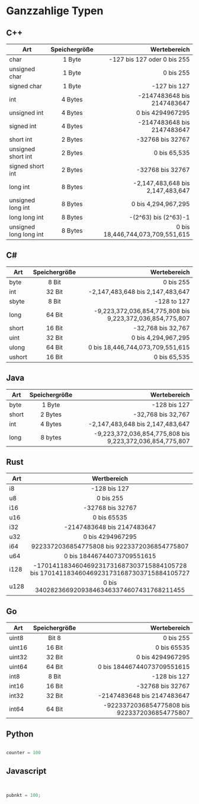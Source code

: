 # Ganzzahlige Typen


## C++


| Art       | Speichergröße          | Wertebereich  |
| ------------- |:-------------:| -----:|
|char| 1 Byte|	-127 bis 127 oder 0 bis 255|
|unsigned char|1 Byte |	0 bis 255|
|signed char|1 Byte|-127 bis 127|
|int|4 Bytes|	-2147483648 bis 2147483647|
|unsigned int|	4 Bytes	| 0 bis 4294967295|
|signed int|	4 Bytes|	-2147483648 bis 2147483647|
|short int|	2 Bytes|	-32768 bis 32767|
|unsigned short int| 2 Bytes|	0 bis 65,535|
|signed short int|	2 Bytes|	-32768 bis 32767|
|long int| 8 Bytes|-2,147,483,648 bis 2,147,483,647|
|unsigned long int| 8 Bytes|	0 bis 4,294,967,295|
|long long int|8 Bytes|	-(2^63) bis (2^63)-1|
|unsigned long long int| 8 Bytes|	0 bis 18,446,744,073,709,551,615|

## C#

| Art       | Speichergröße          | Wertebereich  |
| ------------- |:-------------:| -----:|
|byte|	8 Bit|	0 bis 255|
|int| 32 Bit|-2,147,483,648 bis 2,147,483,647|
|sbyte| 8 Bit|-128 to 127|
|long|64 Bit|-9,223,372,036,854,775,808 bis 9,223,372,036,854,775,807|
|short|	16 Bit |	-32,768 bis 32,767|	
|uint|32 Bit |0 bis 4,294,967,295|
|ulong|64 Bit |	0 bis 18,446,744,073,709,551,615|
|ushort|16 Bit |0 bis 65,535|

## Java 

| Art       | Speichergröße          | Wertebereich  |
| ------------- |:-------------:| -----:|
|byte | 1 Byte | -128 bis 127|
|short|	2 Bytes | -32,768 bis 32,767|
|int|	4 Bytes | -2,147,483,648 bis 2,147,483,647|
|long|  8 bytes | -9,223,372,036,854,775,808 bis 9,223,372,036,854,775,807|


## Rust

|Art|Wertbereich
| ------------- |:-------------:|
|i8	|-128 bis	127|
|u8 |0	bis 255|
|i16	|-32768 bis	32767|
|u16 | 	0	bis 65535 |
|i32	 |-2147483648 bis 2147483647|
|u32	| 0	bis 4294967295|
|i64	 |9223372036854775808 bis 9223372036854775807|
|u64	| 0	bis 18446744073709551615|
|i128 |-170141183460469231731687303715884105728 bis	170141183460469231731687303715884105727|
|u128 |0	bis 340282366920938463463374607431768211455|


## Go

| Art       | Speichergröße          | Wertebereich  |
| ------------- |:-------------:| -----:|
|uint8 |Bit 8 | 0 bis 255|
|uint16| 16 Bit| 0 bis 65535|
|uint32|32 Bit  |0 bis 4294967295|
|uint64|64 Bit |0 bis 18446744073709551615|
|int8|8 Bit |-128 bis 127|
|int16| 16 Bit |-32768 bis 32767|
|int32|32 Bit|-2147483648 bis 2147483647|
|int64|64 Bit|-9223372036854775808 bis 9223372036854775807|




## Python 

```python

counter = 100         

```
## Javascript

```Javascript


pubnkt = 100; 

```